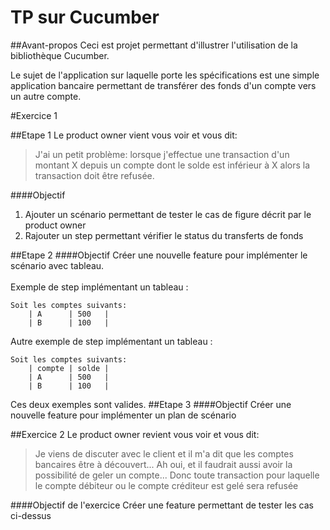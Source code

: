 # TP sur Cucumber
##Avant-propos
Ceci est projet permettant d'illustrer l'utilisation de la bibliothèque Cucumber.

Le sujet de l'application sur laquelle porte les spécifications est une simple application bancaire permettant de transférer des fonds d'un compte vers un autre compte.

#Exercice 1

##Etape 1
Le product owner vient vous voir et vous dit:
> J'ai un petit problème: lorsque j'effectue une transaction d'un montant X depuis un compte dont le solde est inférieur à X alors la transaction doit être refusée.

####Objectif
1. Ajouter un scénario permettant de tester le cas de figure décrit par le product owner
2. Rajouter un step permettant vérifier le status du transferts de fonds

##Etape 2
####Objectif
Créer une nouvelle feature pour implémenter le scénario avec tableau.
<br /><br />
Exemple de step implémentant un tableau :

    Soit les comptes suivants:
        | A      | 500   |
        | B      | 100   |

Autre exemple de step implémentant un tableau :

    Soit les comptes suivants:
        | compte | solde |
        | A      | 500   |
        | B      | 100   |

Ces deux exemples sont valides.
##Etape 3 
####Objectif
Créer une nouvelle feature pour implémenter un plan de scénario

##Exercice 2
Le product owner revient vous voir et vous dit:
> Je viens de discuter avec le client et il m'a dit que les comptes bancaires être à découvert...
> Ah oui, et il faudrait aussi avoir la possibilité de geler un compte...  Donc toute transaction pour laquelle le compte débiteur ou le compte créditeur est gelé sera refusée

####Objectif de l'exercice
Créer une feature permettant de tester les cas ci-dessus




